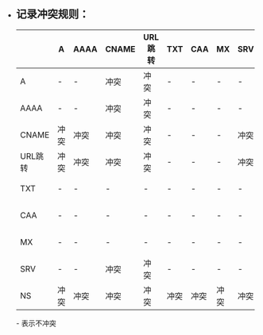 - ## **记录冲突规则：**

  |         | A    | AAAA | CNAME | URL跳转 | TXT  | CAA  | MX   | SRV  | NS   |
  | ------- | ---- | ---- | ----- | ------- | ---- | ---- | ---- | ---- | ---- |
  | A       | -    | -    | 冲突  | 冲突    | -    | -    | -    | -    | 冲突 |
  | AAAA    | -    | -    | 冲突  | 冲突    | -    | -    | -    | -    | 冲突 |
  | CNAME   | 冲突 | 冲突 | 冲突  | 冲突    | -    | -    | -    | 冲突 | 冲突 |
  | URL跳转 | 冲突 | 冲突 | 冲突  | 冲突    | -    | -    | -    | 冲突 | 冲突 |
  | TXT     | -    | -    | -     | -       | -    | -    | -    | -    | 冲突 |
  | CAA     | -    | -    | -     | -       | -    | -    | -    | -    | 冲突 |
  | MX      | -    | -    | -     | -       | -    | -    | -    | -    | 冲突 |
  | SRV     | -    | -    | 冲突  | 冲突    | -    | -    | -    | -    | 冲突 |
  | NS      | 冲突 | 冲突 | 冲突  | 冲突    | 冲突 | 冲突 | 冲突 | 冲突 | -    |

  \- 表示不冲突
